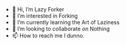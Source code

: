 - 👋 Hi, I’m Lazy Forker
- 👀 I’m interested in Forking
- 🌱 I’m currently learning the Art of Laziness
- 💞️ I’m looking to collaborate on Nothing
- 📫 How to reach me I dunno.

<!---
lazy-forker/lazy-forker is a ✨ special ✨ repository because its `README.md` (this file) appears on your GitHub profile.
You can click the Preview link to take a look at your changes.
--->
